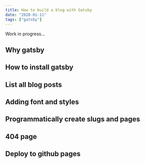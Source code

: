 ```yaml
---
title: How to build a blog with Gatsby
date: "2020-01-11"
tags: ["gatsby"]
---
```


Work in progress...

## Why gatsby
## How to install gatsby
## List all blog posts
## Adding font and styles
## Programmatically create slugs and pages
## 404 page
## Deploy to github pages